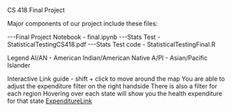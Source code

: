 CS 418 Final Project

Major components of our project include these files:

---Final Project Notebook - final.ipynb
---Stats Test - StatisticalTestingCS418.pdf
---Stats Test code - StatisticalTestingFinal.R

Legend
AI/AN - American Indian/American Native
A/PI - Asian/Pacific Islander

Interactive Link guide - 
shift + click to move around the map
You are able to adjust the expenditure filter on the right handside
There is also a filter for each region
Hovering over each state will show you the health expenditure for that state
[ExpenditureLink](https://public.tableau.com/shared/QS79DJXNJ?:display_count=n&:origin=viz_share_link)